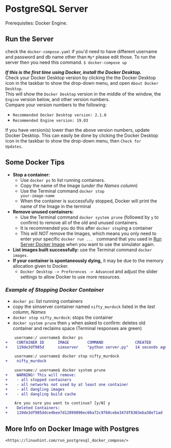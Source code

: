# **PostgreSQL Server**


Prerequisites: Docker Engine.

## **Run the Server**
check the `docker-compose.yaml` if you'd need to have different username and password and db name other than `My*` please edit those. 
To run the server then you need this command. 
`$ docker-compose up` <br/> 

**_If this is the first time using Docker, install the Docker Desktop._**<br/>
Check your Docker Desktop version by clicking the the Docker Desktop icon in the taskbar to show the drop-down menu, and open <code>About Docker Desktop</code>.<br/> This will show the <code>Docker Desktop</code> version in the middle of the window, the <code>Engine</code> version below, and other version numbers.<br/>Compare your version numbers to the following:<br/>
- <code>Recommended Docker Desktop version: 2.1.0</code><br/>
- <code>Recommended Engine version: 19.03</code>

If you have version(s) lower than the above version numbers, update Docker Desktop. This can easily be done by clicking the Docker Desktop icon in the taskbar to show the drop-down menu, then <code>Check for Updates</code>.


## **Some Docker Tips**
- **Stop a container:** 
  - Use <code>docker ps</code> to list running containers.
  - Copy the name of the Image (_under the Names column_)
  - Use the Terminal command <code>docker stop your-image-name</code>
  - When the container is successfully stopped, Docker will print the name of the Image in the terminal
- **Remove unused containers:** 
  - Use the Terminal command <code>docker system prune</code> (followed by <code>y</code> to confirm) to remove all of the old and unused containers.
  - It is recommended you do this after `docker stop`ing a container
  - This will _NOT_ remove the Images, which means you only need to enter your specific <code>docker run ... </code> command that you used in [Run Server Docker Image](#run-server-docker-image) when you want to use the simulator again.
- **List images built successfully:** use the Terminal command <code>docker images</code>.
- **If your container is spontaneously dying,** it may be due to the memory allocation given to Docker.
    - <code>Docker Desktop -> Preferences -> Advanced</code> and adjust the slider settings to allow Docker to use more resources.
### _Example of Stopping Docker Container_
  - <code>docker ps</code>: list running containers
  - copy the simserver container named <code>nifty_murdock</code> listed in the _last column, Names_ 
  - <code>docker stop nifty_murdock</code>: stops the container
  - <code>docker system prune</code> then <code>y</code> when asked to confirm: deletes old container and reclaims space
(Terminal responses are green)

```diff
    username:/ username$ docker ps
+    CONTAINER ID      IMAGE        COMMAND              CREATED          STATUS          PORTS                      NAMES
+    119de3df985d      simserver    "python server.py"   14 seconds ago   Up 12 seconds   0.0.0.0:5000->5000/tcp     nifty_murdock

    username:/ username$ docker stop nifty_murdock
+    nifty_murdock

    username:/ username$ docker system prune
+    WARNING! This will remove:
+    - all stopped containers
+    - all networks not used by at least one container
+    - all dangling images
+    - all dangling build cache

    Are you sure you want to continue? [y/N] y
+    Deleted Containers:
+    119de3df985ddce4bee7d12899896ec66a72c9768cebe347df8303eba38e71ad
```

## More Info on Docker Image with Postgres
    <https://linuxhint.com/run_postgresql_docker_compose/>